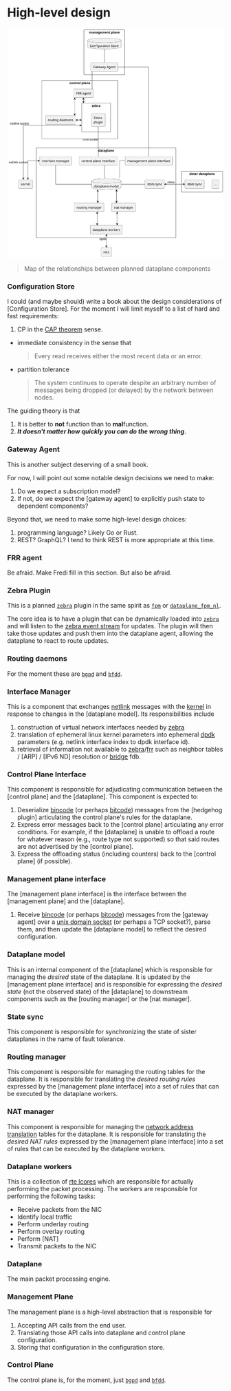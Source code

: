 # High-level design

![Component Map](./component-map.svg)

> Map of the relationships between planned dataplane components

### Configuration Store

I could (and maybe should) write a book about the design considerations of [Configuration Store].
For the moment I will limit myself to a list of hard and fast requirements:

1. CP in the [CAP theorem](https://en.wikipedia.org/wiki/CAP_theorem) sense.

- immediate consistency in the sense that

  > Every read receives either the most recent data or an error.

- partition tolerance

  > The system continues to operate despite an arbitrary number of messages being dropped (or delayed) by the network between nodes.

The guiding theory is that

1. It is better to **not** function than to **mal**function.
2. _**It doesn't matter how quickly you can do the wrong thing**_.

### Gateway Agent

This is another subject deserving of a small book.

For now, I will point out some notable design decisions we need to make:

1. Do we expect a subscription model?
2. If not, do we expect the [gateway agent] to explicitly push state to dependent components?

Beyond that, we need to make some high-level design choices:

1. programming language? Likely Go or Rust.
2. REST? GraphQL? I tend to think REST is more appropriate at this time.

### FRR agent

Be afraid. Make Fredi fill in this section. But also be afraid.

### Zebra Plugin

This is a planned [`zebra`] plugin in the same spirit as [`fpm`](https://docs.frrouting.org/projects/dev-guide/en/latest/fpm.html#id1) or [`dataplane_fpm_nl`](https://docs.frrouting.org/projects/dev-guide/en/latest/fpm.html#dplane-fpm-nl).

The core idea is to have a plugin that can be dynamically loaded into [`zebra`] and will listen to the [zebra event stream](https://github.com/FRRouting/frr/blob/ee5a3456d34a756c70ad8856ab7be7bed75ee31c/zebra/zebra_dplane.h#L114-L217) for updates.
The plugin will then take those updates and push them into the dataplane agent, allowing the dataplane to react to route updates.

### Routing daemons

For the moment these are [`bgpd`] and [`bfdd`].

### Interface Manager

This is a component that exchanges [netlink] messages with the [kernel] in response to changes in the [dataplane model].
Its responsibilities include

1. construction of virtual network interfaces needed by [zebra]
2. translation of ephemeral linux kernel parameters into ephemeral [dpdk] parameters (e.g. netlink interface index to dpdk interface id).
3. retrieval of information not available to [zebra]/[frr] such as neighbor tables / [ARP] / [IPv6 ND] resolution or [bridge] fdb.

### Control Plane Interface

This component is responsible for adjudicating communication between the [control plane] and the [dataplane].
This component is expected to:

1. Deserialize [bincode] (or perhaps [bitcode]) messages from the [hedgehog plugin] articulating the control plane's rules for the dataplane.
2. Express error messages back to the [control plane] articulating any error conditions.
   For example, if the [dataplane] is unable to offload a route for whatever reason (e.g., route type not supported) so that said routes are not advertised by the [control plane].
3. Express the offloading status (including counters) back to the [control plane] (if possible).

### Management plane interface

The [management plane interface] is the interface between the [management plane] and the [dataplane].

1. Receive [bincode] (or perhaps [bitcode]) messages from the [gateway agent] over a [unix domain socket] (or perhaps a TCP socket?), parse them, and then update the [dataplane model] to reflect the desired configuration.

### Dataplane model

This is an internal component of the [dataplane] which is responsible for managing the _desired_ state of the dataplane. It is updated by the [management plane interface] and is responsible for expressing the _desired state_ (not the observed state) of the [dataplane] to downstream components such as the [routing manager] or the [nat manager].

### State sync

This component is responsible for synchronizing the state of sister dataplanes in the name of fault tolerance.

### Routing manager

This component is responsible for managing the routing tables for the dataplane. It is responsible for translating the _desired routing rules_ expressed by the [management plane interface] into a set of rules that can be executed by the dataplane workers.

### NAT manager

This component is responsible for managing the [network address translation] tables for the dataplane. It is responsible for translating the _desired NAT rules_ expressed by the [management plane interface] into a set of rules that can be executed by the dataplane workers.

### Dataplane workers

This is a collection of [rte lcores] which are responsible for actually performing the packet processing.
The workers are responsible for performing the following tasks:

- Receive packets from the NIC
- Identify local traffic
- Perform underlay routing
- Perform overlay routing
- Perform [NAT]
- Transmit packets to the NIC

### Dataplane

The main packet processing engine.

### Management Plane

The management plane is a high-level abstraction that is responsible for

1. Accepting API calls from the end user.
2. Translating those API calls into dataplane and control plane configuration.
3. Storing that configuration in the configuration store.

### Control Plane

The control plane is, for the moment, just [`bgpd`] and [`bfdd`].

<!-- links -->


[`bfdd`]: https://docs.frrouting.org/en/latest/bfd.html

[`bgpd`]: https://docs.frrouting.org/en/latest/bgp.html

[`zebra`]: https://docs.frrouting.org/en/latest/zebra.html

[bfdd]: https://docs.frrouting.org/en/latest/bfd.html

[bgpd]: https://docs.frrouting.org/en/latest/bgp.html

[bincode]: https://github.com/bincode-org/bincode?tab=readme-ov-file

[bindgen]: https://github.com/rust-lang/rust-bindgen

[bitcode]: https://crates.io/crates/bitcode/

[bridge]: https://man7.org/linux/man-pages/man8/bridge.8.html

[dpdk]: https://www.dpdk.org/

[frr]: https://frrouting.org/

[kernel]: https://en.wikipedia.org/wiki/Linux_kernel

[netlink]: https://en.wikipedia.org/wiki/Netlink

[network address translation]: https://en.wikipedia.org/wiki/Network_address_translation

[rte lcores]: https://doc.dpdk.org/api/rte__lcore_8h.html

[unix domain socket]: https://en.wikipedia.org/wiki/Unix_domain_socket

[zebra]: https://docs.frrouting.org/en/latest/zebra.html
